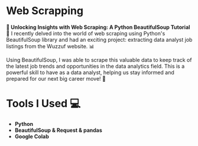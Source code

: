 # Web Scrapping
**🚀 Unlocking Insights with Web Scraping: A Python BeautifulSoup Tutorial 🐍**
I recently delved into the world of web scraping using Python's BeautifulSoup library and 
had an exciting project: extracting data analyst job listings from the Wuzzuf website. 📊

Using BeautifulSoup, I was able to scrape this valuable data to keep track of the latest job trends 
and opportunities in the data analytics field. This is a powerful skill to have as a data analyst, 
helping us stay informed and prepared for our next big career move! 🚀

# Tools I Used 💻

- **Python** 
- **BeautifulSoup & Request & pandas** 
- **Google Colab** 
